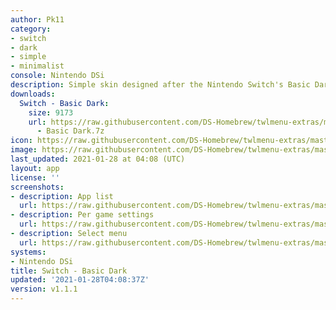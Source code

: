```yaml
---
author: Pk11
category:
- switch
- dark
- simple
- minimalist
console: Nintendo DSi
description: Simple skin designed after the Nintendo Switch's Basic Dark theme
downloads:
  Switch - Basic Dark:
    size: 9173
    url: https://raw.githubusercontent.com/DS-Homebrew/twlmenu-extras/master/_nds/TWiLightMenu/dsimenu/themes/Switch
      - Basic Dark.7z
icon: https://raw.githubusercontent.com/DS-Homebrew/twlmenu-extras/master/_nds/TWiLightMenu/dsimenu/themes/meta/Switch%20-%20Basic%20Dark/icon.png
image: https://raw.githubusercontent.com/DS-Homebrew/twlmenu-extras/master/_nds/TWiLightMenu/dsimenu/themes/meta/Switch%20-%20Basic%20Dark/icon.png
last_updated: 2021-01-28 at 04:08 (UTC)
layout: app
license: ''
screenshots:
- description: App list
  url: https://raw.githubusercontent.com/DS-Homebrew/twlmenu-extras/master/_nds/TWiLightMenu/dsimenu/themes/meta/Switch%20-%20Basic%20Dark/screenshots/app-list.png
- description: Per game settings
  url: https://raw.githubusercontent.com/DS-Homebrew/twlmenu-extras/master/_nds/TWiLightMenu/dsimenu/themes/meta/Switch%20-%20Basic%20Dark/screenshots/per-game-settings.png
- description: Select menu
  url: https://raw.githubusercontent.com/DS-Homebrew/twlmenu-extras/master/_nds/TWiLightMenu/dsimenu/themes/meta/Switch%20-%20Basic%20Dark/screenshots/select-menu.png
systems:
- Nintendo DSi
title: Switch - Basic Dark
updated: '2021-01-28T04:08:37Z'
version: v1.1.1
---
```

